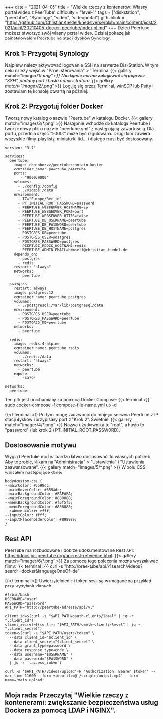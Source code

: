 +++
date = "2021-04-05"
title = "Wielkie rzeczy z kontenerów: Własny portal wideo z PeerTube"
difficulty = "level-1"
tags = ["diskstation", "peertube", "Synology", "video", "videoportal"]
githublink = "https://github.com/ChristianKnedel/knedelverse/blob/main/content/post/2021/april/20210405-docker-peertube/index.pl.md"
+++
Dzięki Peertube możesz stworzyć swój własny portal wideo. Dzisiaj pokażę jak zainstalowałem Peertube na stacji dysków Synology.
## Krok 1: Przygotuj Synology
Najpierw należy aktywować logowanie SSH na serwerze DiskStation. W tym celu należy wejść w "Panel sterowania" > "Terminal
{{< gallery match="images/1/*.png" >}}
Następnie można zalogować się poprzez "SSH", podany port i hasło administratora.
{{< gallery match="images/2/*.png" >}}
Loguję się przez Terminal, winSCP lub Putty i zostawiam tę konsolę otwartą na później.
## Krok 2: Przygotuj folder Docker
Tworzę nowy katalog o nazwie "Peertube" w katalogu Docker.
{{< gallery match="images/3/*.png" >}}
Następnie wchodzę do katalogu Peertube i tworzę nowy plik o nazwie "peertube.yml" z następującą zawartością. Dla portu, przednia część "9000:" może być regulowana. Drugi tom zawiera wszystkie filmy, playlisty, miniaturki itd... i dlatego musi być dostosowany.
```
version: "3.7"

services:
  peertube:
    image: chocobozzz/peertube:contain-buster
    container_name: peertube_peertube
    ports:
       - "9000:9000"
    volumes:
      - ./config:/config
      - ./videos:/data
    environment:
      - TZ="Europe/Berlin"
      - PT_INITIAL_ROOT_PASSWORD=password
      - PEERTUBE_WEBSERVER_HOSTNAME=ip
      - PEERTUBE_WEBSERVER_PORT=port
      - PEERTUBE_WEBSERVER_HTTPS=false
      - PEERTUBE_DB_USERNAME=peertube
      - PEERTUBE_DB_PASSWORD=peertube
      - PEERTUBE_DB_HOSTNAME=postgres
      - POSTGRES_DB=peertube
      - POSTGRES_USER=postgres
      - POSTGRES_PASSWORD=postgres
      - PEERTUBE_REDIS_HOSTNAME=redis
      - PEERTUBE_ADMIN_EMAIL=himself@christian-knedel.de
    depends_on:
      - postgres
      - redis
    restart: "always"
    networks:
      - peertube

  postgres:
    restart: always
    image: postgres:12
    container_name: peertube_postgres
    volumes:
      - ./postgresql:/var/lib/postgresql/data
    environment:
      - POSTGRES_USER=peertube
      - POSTGRES_PASSWORD=peertube
      - POSTGRES_DB=peertube
    networks:
      - peertube

  redis:
    image: redis:4-alpine
    container_name: peertube_redis
    volumes:
      - ./redis:/data
    restart: "always"
    networks:
      - peertube
    expose:
      - "6379"

networks:
  peertube:

```
Ten plik jest uruchamiany za pomocą Docker Compose:
{{< terminal >}}
sudo docker-compose -f compose-file-name.yml up -d

{{</ terminal >}}
Po tym, mogę zadzwonić do mojego serwera Peertube z IP stacji dysków i przypisany port z "Krok 2". Świetnie!
{{< gallery match="images/4/*.png" >}}
Nazwa użytkownika to "root", a hasło to "password" (lub krok 2 / PT_INITIAL_ROOT_PASSWORD).
## Dostosowanie motywu
Wygląd Peertube można bardzo łatwo dostosować do własnych potrzeb. Aby to zrobić, klikam na "Administracja" > "Ustawienia" i "Ustawienia zaawansowane".
{{< gallery match="images/5/*.png" >}}
W polu CSS wpisałem następujące dane:
```
body#custom-css {
--mainColor: #3598dc;
--mainHoverColor: #3598dc;
--mainBackgroundColor: #FAFAFA;
--mainForegroundColor: #888888;
--menuBackgroundColor: #f5f5f5;
--menuForegroundColor: #888888;
--submenuColor: #fff;
--inputColor: #fff;
--inputPlaceholderColor: #898989;
}

```

## Rest API
PeerTube ma rozbudowane i dobrze udokumentowane Rest API: https://docs.joinpeertube.org/api-rest-reference.html.
{{< gallery match="images/6/*.png" >}}
Za pomocą tego polecenia można wyszukiwać filmy:
{{< terminal >}}
curl -s "http://pree-tube/api/v1search/videos?search=docker&languageOneOf=de"

{{</ terminal >}}
Uwierzytelnienie i token sesji są wymagane na przykład przy wysyłaniu danych:
```
#!/bin/bash
USERNAME="user"
PASSWORD="password"
API_PATH="http://peertube-adresse/api/v1"

client_id=$(curl -s "$API_PATH/oauth-clients/local" | jq -r ".client_id")
client_secret=$(curl -s "$API_PATH/oauth-clients/local" | jq -r ".client_secret")
token=$(curl -s "$API_PATH/users/token" \
  --data client_id="$client_id" \
  --data client_secret="$client_secret" \
  --data grant_type=password \
  --data response_type=code \
  --data username="$USERNAME" \
  --data password="$PASSWORD" \
  | jq -r ".access_token")

curl -s '$API_PATH/videos/upload'-H 'Authorization: Bearer $token' --max-time 11600 --form videofile=@'/scripte/output.mp4' --form name='mein upload' 

```

## Moja rada: Przeczytaj "Wielkie rzeczy z kontenerami: zwiększanie bezpieczeństwa usług Dockera za pomocą LDAP i NGINX".
